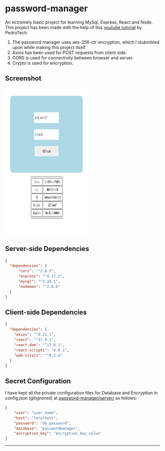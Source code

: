 # password-manager
An ectremely basic project for learning MySql, Express, React and Node. This project has been made with the help of this [youtube tutorial](https://www.youtube.com/watch?v=q9V7kLXvP3E) by PedroTech. 

1. The password manager uses aes-256-ctr encryption, which I stubmbled upon while making this project itself.
2. Axios has been used for POST requests from client side.
3. CORS is used for connectivity between browser and server.
4. Crypto is used for encryption.

## Screenshot

<img src="Screenshot.png" width=270 height=480></td>


## Server-side Dependencies
```json
{
  "dependencies": {
      "cors": "^2.8.5",
      "express": "^4.17.1",
      "mysql": "^2.18.1",
      "nodemon": "^2.0.6"
  }
}
```

## Client-side Dependencies
```json
{
  "dependencies": {
    "axios": "^0.21.1",
    "react": "^17.0.1",
    "react-dom": "^17.0.1",
    "react-scripts": "4.0.1",
    "web-vitals": "^0.2.4"
  }
}
```

## Secret Configuration
I have kept all the private configuration files for Database and Encryption in config.json (gitignored) at [password-manager/server/](/server/) as follows:
```json
{
    "user": "user_name",
    "host": "localhost",
    "password": "db_password",
    "database": "passwordmanager",
    "encryption_key": "encryption_key_value"
}
```
------------------

